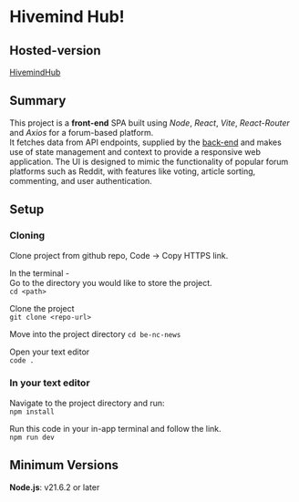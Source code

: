 # Hivemind Hub!         

## Hosted-version  
[HivemindHub](https://hivemindhub.netlify.app/articles)     

## Summary  
This project is a **front-end** SPA built using *Node*, *React*, *Vite*, *React-Router* and *Axios* for a forum-based platform.  
It fetches data from API endpoints, supplied by the [back-end](https://be-nc-news-2e46.onrender.com) and makes use of state management and context to provide a responsive web application.
The UI is designed to mimic the functionality of popular forum platforms such as Reddit, with features like
voting, article sorting, commenting, and user authentication.       

## Setup  

### **Cloning**  
Clone project from github repo, Code -> Copy HTTPS link.        

In the terminal -       
Go to the directory you would like to store the project.        
`cd <path>`     

Clone the project   
`git clone <repo-url>`  

Move into the project directory 
`cd be-nc-news`     

Open your text editor   
`code .`    


### **In your text editor**     
Navigate to the project directory and run:      
`npm install`  

Run this code in your in-app terminal and follow the link.      
`npm run dev`

## Minimum Versions  
**Node.js**: v21.6.2 or later

